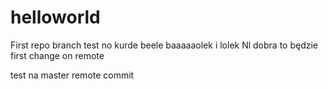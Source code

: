 # helloworld
First repo
branch test no kurde beele
baaaaaolek i lolek
Nl dobra to będzie first change on remote


test na master
remote commit
